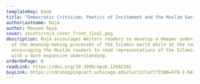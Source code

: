 ```yaml
---
templateKey: book
title: "Democratic Criticism: Poetics of Incitement and the Muslim Sacred"
authorLastname: Raja
author: Masood Raja
cover: assets/raja_cover_front_final.png
description: Raja encourages Western readers to develop a deeper understanding
  of the meaning-making processes of the Islamic world while at the same time
  encouraging the Muslim readers to read representations of the Islamic world
  with a more expansive understanding.
orderOnPage: 0
readLink: https://doi.org/10.3998/mpub.12682261
buyLink: https://cdcshoppingcart.uchicago.edu/Cart2/Cart?ISBN=978-1-64315-045-1&PRESS=lever
---
```

